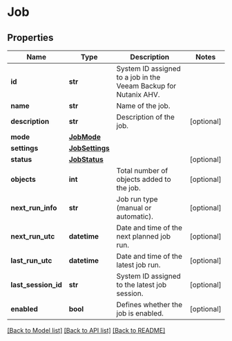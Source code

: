 # Job

## Properties
Name | Type | Description | Notes
------------ | ------------- | ------------- | -------------
**id** | **str** | System ID assigned to a job in the Veeam Backup for Nutanix AHV. | 
**name** | **str** | Name of the job. | 
**description** | **str** | Description of the job. | [optional] 
**mode** | [**JobMode**](JobMode.md) |  | 
**settings** | [**JobSettings**](JobSettings.md) |  | 
**status** | [**JobStatus**](JobStatus.md) |  | [optional] 
**objects** | **int** | Total number of objects added to the job. | [optional] 
**next_run_info** | **str** | Job run type (manual or automatic). | [optional] 
**next_run_utc** | **datetime** | Date and time of the next planned job run. | [optional] 
**last_run_utc** | **datetime** | Date and time of the latest job run. | [optional] 
**last_session_id** | **str** | System ID assigned to the latest job session. | [optional] 
**enabled** | **bool** | Defines whether the job is enabled. | [optional] 

[[Back to Model list]](../README.md#documentation-for-models) [[Back to API list]](../README.md#documentation-for-api-endpoints) [[Back to README]](../README.md)

